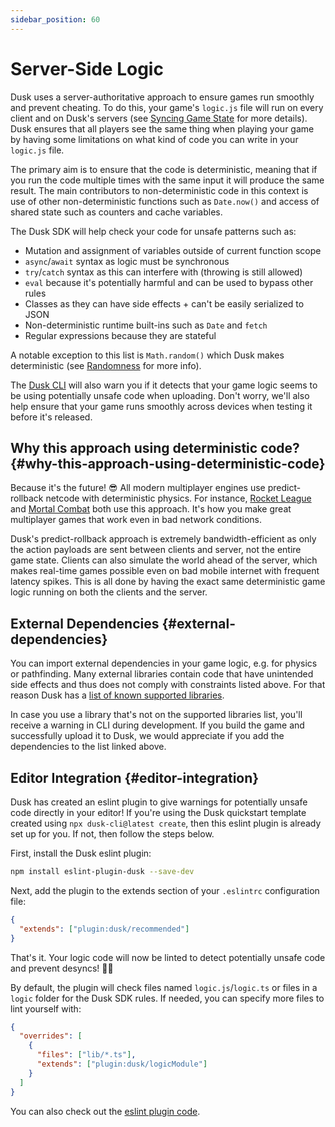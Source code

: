 ```yaml
---
sidebar_position: 60
---
```


# Server-Side Logic

Dusk uses a server-authoritative approach to ensure games run smoothly and prevent cheating. To do this, your game's `logic.js` file will run on every client and on Dusk's servers (see [Syncing Game State](../how-it-works/syncing-game-state) for more details). Dusk ensures that all players see the same thing when playing your game by having some limitations on what kind of code you can write in your `logic.js` file.

The primary aim is to ensure that the code is deterministic, meaning that if you run the code multiple times with the same input it will produce the same result. The main contributors to non-deterministic code in this context is use of other non-deterministic functions such as `Date.now()` and access of shared state such as counters and cache variables.

The Dusk SDK will help check your code for unsafe patterns such as:

- Mutation and assignment of variables outside of current function scope
- `async`/`await` syntax as logic must be synchronous
- `try`/`catch` syntax as this can interfere with  (throwing is still allowed)
- `eval` because it's potentially harmful and can be used to bypass other rules
- Classes as they can have side effects + can't be easily serialized to JSON
- Non-deterministic runtime built-ins such as `Date` and `fetch`
- Regular expressions because they are stateful

A notable exception to this list is `Math.random()` which Dusk makes deterministic (see [Randomness](../advanced/randomness.md) for more info).

The [Dusk CLI](publishing/cli.md) will also warn you if it detects that your game logic seems to be using potentially unsafe code when uploading. Don't worry, we'll also help ensure that your game runs smoothly across devices when testing it before it's released.

## Why this approach using deterministic code? {#why-this-approach-using-deterministic-code}

Because it's the future! 😎 All modern multiplayer engines use predict-rollback netcode with deterministic physics. For instance, [Rocket League](https://www.youtube.com/watch?v=ueEmiDM94IE&t=1416s) and [Mortal Combat](https://www.youtube.com/watch?v=7jb0FOcImdg) both use this approach. It's how you make great multiplayer games that work even in bad network conditions.

Dusk's predict-rollback approach is extremely bandwidth-efficient as only the action payloads are sent between clients and server, not the entire game state. Clients can also simulate the world ahead of the server, which makes real-time games possible even on bad mobile internet with frequent latency spikes. This is all done by having the exact same deterministic game logic running on both the clients and the server.

## External Dependencies {#external-dependencies}

You can import external dependencies in your game logic, e.g. for physics or pathfinding. Many external libraries contain code that have unintended side effects and thus does not comply with constraints listed above. For that reason Dusk has a [list of known supported libraries](https://github.com/dusk-gg/dusk/blob/staging/packages/vite-plugin-dusk/src/dependency-whitelist.ts).

In case you use a library that's not on the supported libraries list, you'll receive a warning in CLI during development. If you build the game and successfully upload it to Dusk, we would appreciate if you add the dependencies to the list linked above.


## Editor Integration {#editor-integration}

Dusk has created an eslint plugin to give warnings for potentially unsafe code directly in your editor! If you're using the Dusk quickstart template created using `npx dusk-cli@latest create`, then this eslint plugin is already set up for you. If not, then follow the steps below.

First, install the Dusk eslint plugin:

```bash
npm install eslint-plugin-dusk --save-dev
```

Next, add the plugin to the extends section of your `.eslintrc` configuration file:

```json
{
  "extends": ["plugin:dusk/recommended"]
}
```

That's it. Your logic code will now be linted to detect potentially unsafe code and prevent desyncs! 🧙‍♂️

By default, the plugin will check files named `logic.js`/`logic.ts` or files in a `logic` folder for the Dusk SDK rules. If needed, you can specify more files to lint yourself with:

```json
{
  "overrides": [
    {
      "files": ["lib/*.ts"],
      "extends": ["plugin:dusk/logicModule"]
    }
  ]
}
```

You can also check out the [eslint plugin code](https://github.com/dusk-gg/dusk/tree/staging/packages/eslint-plugin-dusk).
